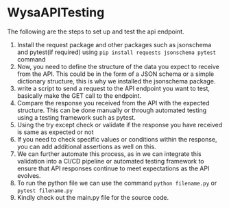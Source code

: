 # WysaAPITesting
The following are the steps to set up and test the api endpoint.
1. Install the request package and other packages such as jsonschema and pytest(if required) using `pip install requests jsonschema pytest` command
2. Now, you need to define the structure of the data you expect to receive from the API. This could be in the form of a JSON schema or a simple dictionary structure, this is why we installed the jsonschema package.
3. write a script to send a request to the API endpoint you want to test, basically make the GET call to the endpoint.
4. Compare the response you received from the API with the expected structure. This can be done manually or through automated testing using a testing framework such as pytest.
5. Using the try except check or validate if the response you have received is same as expected or not
6. If you need to check specific values or conditions within the response, you can add additional assertions as well on this.
7. We can further automate this process, as in we can integrate this validation into a CI/CD pipeline or automated testing framework to ensure that API responses continue to meet expectations as the API evolves.
8. To run the python file we can use the command `python filename.py` or `pytest filename.py`
9. Kindly check out the main.py file for the source code.
